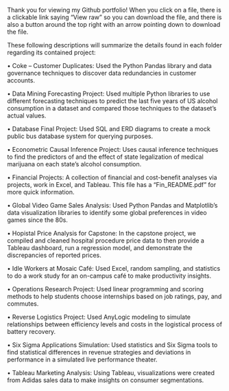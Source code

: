 Thank you for viewing my Github portfolio! When you click on a file, there is a clickable link saying “View raw” so you can download the file, and there is also a button around the top right with an arrow pointing down to download the file.

These following descriptions will summarize the details found in each folder regarding its contained project:

•	Coke – Customer Duplicates: Used the Python Pandas library and data governance techniques to discover data redundancies in customer accounts.  

•	Data Mining Forecasting Project: Used multiple Python libraries to use different forecasting techniques to predict the last five years of US alcohol consumption in a dataset and compared those techniques to the dataset’s actual values. 

•	Database Final Project: Used SQL and ERD diagrams to create a mock public bus database system for querying purposes.  

•	Econometric Causal Inference Project: Uses causal inference techniques to find the predictors of and the effect of state legalization of medical marijuana on each state’s alcohol consumption.

•	Financial Projects: A collection of financial and cost-benefit analyses via projects, work in Excel, and Tableau. This file has a “Fin_README.pdf” for more quick information.

•	Global Video Game Sales Analysis: Used Python Pandas and Matplotlib’s data visualization libraries to identify some global preferences in video games since the 80s. 

•	Hopistal Price Analysis for Capstone: In the capstone project, we compiled and cleaned hospital procedure price data to then provide a Tableau dashboard, run a regression model, and demonstrate the discrepancies of reported prices.

•	Idle Workers at Mosaic Café: Used Excel, random sampling, and statistics to do a work study for an on-campus café to make productivity insights.   

•	Operations Research Project: Used linear programming and scoring methods to help students choose internships based on job ratings, pay, and commutes.  

•	Reverse Logistics Project: Used AnyLogic modeling to simulate relationships between efficiency levels and costs in the logistical process of battery recovery.   

•	Six Sigma Applications Simulation: Used statistics and Six Sigma tools to find statistical differences in revenue strategies and deviations in performance in a simulated live performance theater.   

•	Tableau Marketing Analysis: Using Tableau, visualizations were created from Adidas sales data to make insights on consumer segmentations.
  
